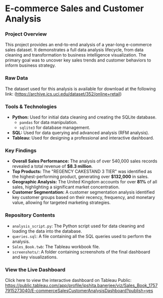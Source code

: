 # E-commerce Sales and Customer Analysis

### Project Overview
This project provides an end-to-end analysis of a year-long e-commerce sales dataset. It demonstrates a full data analysis lifecycle, from data cleaning and transformation to business intelligence visualization. The primary goal was to uncover key sales trends and customer behaviors to inform business strategy.

### Raw Data
The dataset used for this analysis is available for download at the following link:
(https://archive.ics.uci.edu/dataset/352/online+retail)

### Tools & Technologies
* **Python:** Used for initial data cleaning and creating the SQLite database.
    * `pandas` for data manipulation.
    * `sqlite3` for database management.
* **SQL:** Used for data querying and advanced analysis (RFM analysis).
* **Tableau:** Used for designing a professional and interactive dashboard.

### Key Findings
* **Overall Sales Performance:** The analysis of over 540,000 sales records revealed a total revenue of **$8.3 million**.
* **Top Products:** The "REGENCY CAKESTAND 3 TIER" was identified as the highest-performing product, generating over **$132,000** in sales.
* **Geographic Analysis:** The United Kingdom accounts for over **81%** of all sales, highlighting a significant market concentration.
* **Customer Segmentation:** A customer segmentation analysis identified key customer groups based on their recency, frequency, and monetary value, allowing for targeted marketing strategies.

### Repository Contents
* `analysis_script.py`: The Python script used for data cleaning and loading the data into the database.
* `queries.sql`: A file containing all the SQL queries used to perform the analysis.
* `Sales_Book.twb`: The Tableau workbook file.
* `screenshots/`: A folder containing screenshots of the final dashboard and key visualizations.

### View the Live Dashboard
Click here to view the interactive dashboard on Tableau Public:
https://public.tableau.com/app/profile/ipshita.banerjee/viz/Sales_Book_17577915273040/E-commerceSalesCustomerAnalysisDashboard?publish=yes
